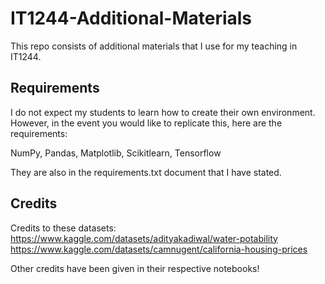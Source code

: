 # IT1244-Additional-Materials
This repo consists of additional materials that I use for my teaching in IT1244. 

## Requirements
I do not expect my students to learn how to create their own environment.
However, in the event you would like to replicate this, here are the requirements:

NumPy, Pandas, Matplotlib, Scikitlearn, Tensorflow

They are also in the requirements.txt document that I have stated.

## Credits

Credits to these datasets:
https://www.kaggle.com/datasets/adityakadiwal/water-potability
https://www.kaggle.com/datasets/camnugent/california-housing-prices 

Other credits have been given in their respective notebooks!

